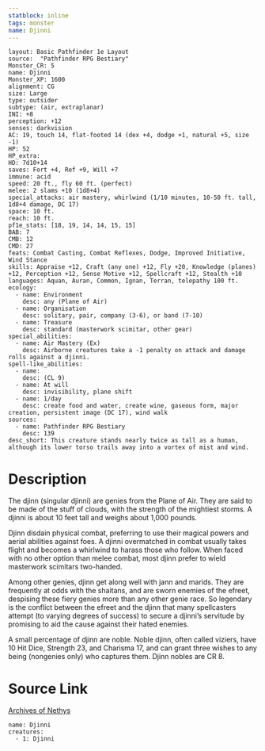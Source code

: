 ```yaml
---
statblock: inline
tags: monster
name: Djinni
---
```

```statblock
layout: Basic Pathfinder 1e Layout
source:  "Pathfinder RPG Bestiary"
Monster_CR: 5
name: Djinni
Monster_XP: 1600
alignment: CG
size: Large
type: outsider
subtype: (air, extraplanar)
INI: +8
perception: +12
senses: darkvision
AC: 19, touch 14, flat-footed 14 (dex +4, dodge +1, natural +5, size -1)
HP: 52
HP_extra: 
HD: 7d10+14
saves: Fort +4, Ref +9, Will +7
immune: acid
speed: 20 ft., fly 60 ft. (perfect)
melee: 2 slams +10 (1d8+4)
special_attacks: air mastery, whirlwind (1/10 minutes, 10-50 ft. tall, 1d8+4 damage, DC 17)
space: 10 ft.
reach: 10 ft.
pf1e_stats: [18, 19, 14, 14, 15, 15]
BAB: 7
CMB: 12
CMD: 27
feats: Combat Casting, Combat Reflexes, Dodge, Improved Initiative, Wind Stance
skills: Appraise +12, Craft (any one) +12, Fly +20, Knowledge (planes) +12, Perception +12, Sense Motive +12, Spellcraft +12, Stealth +10
languages: Aquan, Auran, Common, Ignan, Terran, telepathy 100 ft.
ecology:
  - name: Environment
    desc: any (Plane of Air)
  - name: Organisation
    desc: solitary, pair, company (3-6), or band (7-10)
  - name: Treasure
    desc: standard (masterwork scimitar, other gear)
special_abilities:
  - name: Air Mastery (Ex)
    desc: Airborne creatures take a -1 penalty on attack and damage rolls against a djinni.
spell-like_abilities:
  - name:
    desc: (CL 9)
  - name: At will
    desc: invisibility, plane shift
  - name: 1/day
    desc: create food and water, create wine, gaseous form, major creation, persistent image (DC 17), wind walk
sources:
  - name: Pathfinder RPG Bestiary
    desc: 139
desc_short: This creature stands nearly twice as tall as a human, although its lower torso trails away into a vortex of mist and wind.
```
# Description
The djinn (singular djinni) are genies from the Plane of Air. They are said to be made of the stuff of clouds, with the strength of the mightiest storms. A djinni is about 10 feet tall and weighs about 1,000 pounds.

Djinn disdain physical combat, preferring to use their magical powers and aerial abilities against foes. A djinni overmatched in combat usually takes flight and becomes a whirlwind to harass those who follow. When faced with no other option than melee combat, most djinn prefer to wield masterwork scimitars two-handed.

Among other genies, djinn get along well with jann and marids. They are frequently at odds with the shaitans, and are sworn enemies of the efreet, despising these fiery genies more than any other genie race. So legendary is the conflict between the efreet and the djinn that many spellcasters attempt (to varying degrees of success) to secure a djinni’s servitude by promising to aid the cause against their hated enemies.

A small percentage of djinn are noble. Noble djinn, often called viziers, have 10 Hit Dice, Strength 23, and Charisma 17, and can grant three wishes to any being (nongenies only) who captures them. Djinn nobles are CR 8.
# Source Link
[Archives of Nethys](https://aonprd.com/MonsterDisplay.aspx?ItemName=Djinni)
```encounter-table
name: Djinni
creatures:
  - 1: Djinni
```
